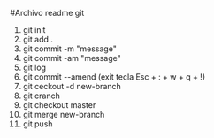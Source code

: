 #Archivo readme git

1. git init 
2. git add .
3. git commit -m "message"
4. git commit -am "message"
5. git log
6. git commit --amend
(exit tecla Esc + : + w + q + !)
7. git ceckout -d new-branch
8. git cranch
9. git checkout master
10. git merge new-branch
11. git push